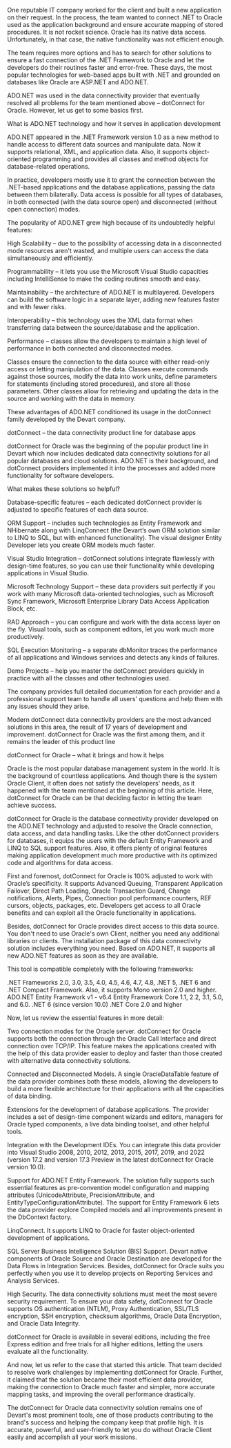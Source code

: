 <title> dotConnect for Oracle – fast, functional, and reliable data provider for software developers</title>

One reputable IT company worked for the client and built a new application on their request. In the process, the team wanted to connect .NET to Oracle used as the application background and ensure accurate mapping of stored procedures. It is not rocket science. Oracle has its native data access. Unfortunately, in that case, the native functionality was not efficient enough. 

The team requires more options and has to search for other solutions to ensure a fast connection of the .NET Framework to Oracle and let the developers do their routines faster and error-free. These days, the most popular technologies for web-based apps built with .NET and grounded on databases like Oracle are ASP.NET and ADO.NET. 

ADO.NET was used in the data connectivity provider that eventually resolved all problems for the team mentioned above – dotConnect for Oracle. However, let us get to some basics first.

What is ADO.NET technology and how it serves in application development

ADO.NET appeared in the .NET Framework version 1.0 as a new method to handle access to different data sources and manipulate data. Now it supports relational, XML, and application data. Also, it supports object-oriented programming and provides all classes and method objects for database-related operations. 

In practice, developers mostly use it to grant the connection between the .NET-based applications and the database applications, passing the data between them bilaterally. Data access is possible for all types of databases, in both connected (with the data source open) and disconnected (without open connection) modes.  

The popularity of ADO.NET grew high because of its undoubtedly helpful features: 

High Scalability – due to the possibility of accessing data in a disconnected mode resources aren't wasted, and multiple users can access the data simultaneously and efficiently. 

Programmability – it lets you use the Microsoft Visual Studio capacities including IntelliSense to make the coding routines smooth and easy. 

Maintainability – the architecture of ADO.NET is multilayered. Developers can build the software logic in a separate layer, adding new features faster and with fewer risks. 

Interoperability – this technology uses the XML data format when transferring data between the source/database and the application. 

Performance – classes allow the developers to maintain a high level of performance in both connected and disconnected modes.

Classes ensure the connection to the data source with either read-only access or letting manipulation of the data. Classes execute commands against those sources, modify the data into work units, define parameters for statements (including stored procedures), and store all those parameters. Other classes allow for retrieving and updating the data in the source and working with the data in memory. 

These advantages of ADO.NET conditioned its usage in the dotConnect family developed by the Devart company. 

dotConnect – the data connectivity product line for database apps 

dotConnect for Oracle was the beginning of the popular product line in Devart which now includes dedicated data connectivity solutions for all popular databases and cloud solutions. ADO.NET is their background, and dotConnect providers implemented it into the processes and added more functionality for software developers. 

What makes these solutions so helpful? 

Database-specific features – each dedicated dotConnect provider is adjusted to specific features of each data source. 

ORM Support – includes such technologies as Entity Framework and NHibernate along with LinqConnect (the Devart’s own ORM solution similar to LINQ to SQL, but with enhanced functionality). The visual designer Entity Developer lets you create ORM models much faster.  

Visual Studio Integration – dotConnect solutions integrate flawlessly with design-time features, so you can use their functionality while developing applications in Visual Studio. 

Microsoft Technology Support – these data providers suit perfectly if you work with many Microsoft data-oriented technologies, such as Microsoft Sync Framework, Microsoft Enterprise Library Data Access Application Block, etc. 

RAD Approach – you can configure and work with the data access layer on the fly. Visual tools, such as component editors, let you work much more productively.

SQL Execution Monitoring – a separate dbMonitor traces the performance of all applications and Windows services and detects any kinds of failures. 

Demo Projects – help you master the dotConnect providers quickly in practice with all the classes and other technologies used. 

The company provides full detailed documentation for each provider and a professional support team to handle all users' questions and help them with any issues should they arise. 

Modern dotConnect data connectivity providers are the most advanced solutions in this area, the result of 17 years of development and improvement. dotConnect for Oracle was the first among them, and it remains the leader of this product line

dotConnect for Oracle – what it brings and how it helps

Oracle is the most popular database management system in the world. It is the background of countless applications. And though there is the system Oracle Client, it often does not satisfy the developers' needs, as it happened with the team mentioned at the beginning of this article. Here, dotConnect for Oracle can be that deciding factor in letting the team achieve success. 

dotConnect for Oracle is the database connectivity provider developed on the ADO.NET technology and adjusted to resolve the Oracle connection, data access, and data handling tasks. Like the other dotConnect providers for databases, it equips the users with the default Entity Framework and LINQ to SQL support features. Also, it offers plenty of original features making application development much more productive with its optimized code and algorithms for data access.

First and foremost, dotConnect for Oracle is 100% adjusted to work with Oracle’s specificity. It supports Advanced Queuing, Transparent Application Failover, Direct Path Loading, Oracle Transaction Guard, Change notifications, Alerts, Pipes, Connection pool performance counters, REF cursors, objects, packages, etc. Developers get access to all Oracle benefits and can exploit all the Oracle functionality in applications. 

Besides, dotConnect for Oracle provides direct access to this data source. You don't need to use Oracle's own Client, neither you need any additional libraries or clients. The installation package of this data connectivity solution includes everything you need. Based on ADO.NET, it supports all new ADO.NET features as soon as they are available. 

This tool is compatible completely with the following frameworks: 

.NET Frameworks 2.0, 3.0, 3.5, 4.0, 4.5, 4.6, 4.7, 4.8, .NET 5, .NET 6 and .NET Compact Framework. Also, it supports 
Mono version 2.0 and higher. 
ADO.NET Entity Framework v1 - v6.4
Entity Framework Core 1.1, 2.2, 3.1, 5.0, and 6.0. 
.NET 6 (since version 10.0)
.NET Core 2.0 and higher

Now, let us review the essential features in more detail: 

Two connection modes for the Oracle server. dotConnect for Oracle supports both the connection through the Oracle Call Interface and direct connection over TCP/IP. This feature makes the applications created with the help of this data provider easier to deploy and faster than those created with alternative data connectivity solutions. 

Connected and Disconnected Models. A single OracleDataTable feature of the data provider combines both these models, allowing the developers to build a more flexible architecture for their applications with all the capacities of data binding. 

Extensions for the development of database applications. The provider includes a set of design-time component wizards and editors, managers for Oracle typed components, a live data binding toolset, and other helpful tools. 

Integration with the Development IDEs. You can integrate this data provider into Visual Studio 2008, 2010, 2012, 2013, 2015, 2017, 2019, and 2022 (version 17.2 and version 17.3 Preview in the latest dotConnect for Oracle version 10.0). 

Support for ADO.NET Entity Framework. The solution fully supports such essential features as pre-convention model configuration and mapping attributes (UnicodeAttribute, PrecisionAttribute, and EntityTypeConfigurationAttribute). The support for Entity Framework 6 lets the data provider explore Compiled models and all improvements present in the DbContext factory. 

LinqConnect. It supports LINQ to Oracle for faster object-oriented development of applications. 

SQL Server Business Intelligence Solution (BIS) Support. Devart native components of Oracle Source and Oracle Destination are developed for the Data Flows in Integration Services. Besides, dotConnect for Oracle suits you perfectly when you use it to develop projects on Reporting Services and Analysis Services. 

High Security. The data connectivity solutions must meet the most severe security requirement. To ensure your data safety, dotConnect for Oracle supports OS authentication (NTLM), Proxy Authentication, SSL/TLS encryption, SSH encryption, checksum algorithms, Oracle Data Encryption, and Oracle Data Integrity.

dotConnect for Oracle is available in several editions, including the free Express edition and free trials for all higher editions, letting the users evaluate all the functionality. 

And now, let us refer to the case that started this article. That team decided to resolve work challenges by implementing dotConnect for Oracle. Further, it claimed that the solution became their most efficient data provider, making the connection to Oracle much faster and simpler, more accurate mapping tasks, and improving the overall performance drastically. 

The dotConnect for Oracle data connectivity solution remains one of Devart's most prominent tools, one of those products contributing to the brand's success and helping the company keep that profile high. It is accurate, powerful, and user-friendly to let you do without Oracle Client easily and accomplish all your work missions. 

